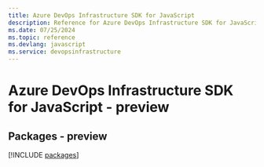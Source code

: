 ```yaml
---
title: Azure DevOps Infrastructure SDK for JavaScript
description: Reference for Azure DevOps Infrastructure SDK for JavaScript
ms.date: 07/25/2024
ms.topic: reference
ms.devlang: javascript
ms.service: devopsinfrastructure
---
```

# Azure DevOps Infrastructure SDK for JavaScript - preview
## Packages - preview
[!INCLUDE [packages](devops-infrastructure-index.md)]